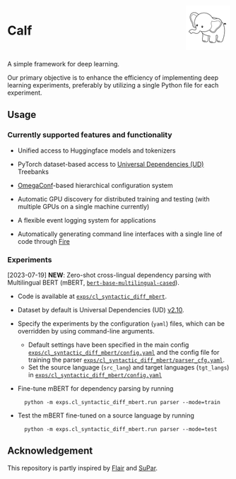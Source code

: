 

<img src=docs/calf_logo.jpg align="right" width="100" height="100"/>

# Calf

<br clear="left"/>

A simple framework for deep learning.

Our primary objective is to enhance the efficiency of implementing deep learning experiments, preferably by utilizing a single Python file for each experiment.


## Usage

### Currently supported features and functionality

- Unified access to Huggingface models and tokenizers

- PyTorch dataset-based access to [Universal Dependencies (UD)](https://universaldependencies.org/) Treebanks

- [OmegaConf](https://omegaconf.readthedocs.io/en/2.3_branch/)-based hierarchical configuration system

- Automatic GPU discovery for distributed training and testing (with multiple GPUs on a single machine currently)

- A flexible event logging system for applications

- Automatically generating command line interfaces with a single line of code through [Fire](https://github.com/google/python-fire)


### Experiments

[2023-07-19] **NEW**: Zero-shot cross-lingual dependency parsing with Multilingual BERT (mBERT, [`bert-base-multilingual-cased`](https://huggingface.co/bert-base-multilingual-cased)).

- Code is available at [`exps/cl_syntactic_diff_mbert`](./exps/cl_syntactic_diff_mbert).

- Dataset by default is Universal Dependencies (UD) [v2.10](https://lindat.mff.cuni.cz/repository/xmlui/handle/11234/1-4758).

- Specify the experiments by the configuration (`yaml`) files, which can be overridden by using command-line arguments.
  - Default settings have been specified in the main config [`exps/cl_syntactic_diff_mbert/config.yaml`](./exps/cl_syntactic_diff_mbert/config.yaml) and the config file for training the parser [`exps/cl_syntactic_diff_mbert/parser_cfg.yaml`](./exps/cl_syntactic_diff_mbert/parser_cfg.yaml).
  - Set the source language (`src_lang`) and target languages (`tgt_langs`) in [`exps/cl_syntactic_diff_mbert/config.yaml`](./exps/cl_syntactic_diff_mbert/config.yaml)

- Fine-tune mBERT for dependency parsing by running

        python -m exps.cl_syntactic_diff_mbert.run parser --mode=train

- Test the mBERT fine-tuned on a source language by running

        python -m exps.cl_syntactic_diff_mbert.run parser --mode=test


## Acknowledgement

This repository is partly inspired by [Flair](https://github.com/flairNLP/flair) and [SuPar](https://github.com/yzhangcs/parser).